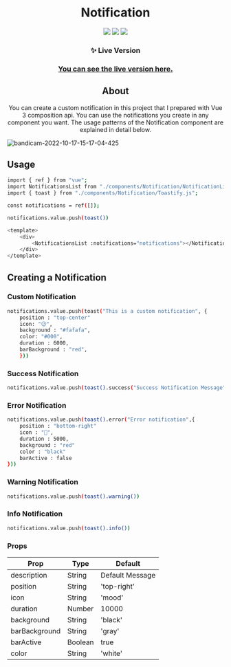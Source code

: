 <h1 align="center">Notification</h1>

<div align="center">
<img src="https://img.shields.io/badge/Vue.js-35495E?style=for-the-badge&logo=vuedotjs&logoColor=4FC08D"></img>
<img src="https://img.shields.io/badge/Vite-646CFF?style=for-the-badge&logo=vite&logoColor=FFD62E"></img>
<img src="https://img.shields.io/badge/Vercel-000000?style=for-the-badge&logo=vercel&logoColor=white"></img>
</div>

<div align="center">
<h3>✨ Live Version </h3>

### [You can see the live version here.](https://ed-notification.vercel.app)
</div>

<div align="center">
<h2>About</h2>
<p>You can create a custom notification in this project that I prepared with Vue 3 composition api. You can use the notifications you create in any component you want. The usage patterns of the Notification component are explained in detail below.</p>
</div>

![bandicam-2022-10-17-15-17-04-425](https://user-images.githubusercontent.com/72731296/196175476-4c88b5cb-31f6-499b-86ee-95abb0fe2ed2.gif)

## Usage

```bash
import { ref } from "vue";
import NotificationsList from "./components/Notification/NotificationList.vue";
import { toast } from "./components/Notification/Toastify.js";
```

```bash
const notifications = ref([]);

notifications.value.push(toast())

<template>
	<div>
		<NotificationsList :notifications="notifications"></NotificationsList>
	</div>
</template>
```

## Creating a Notification

### Custom Notification

```bash
notifications.value.push(toast("This is a custom notification", {
	position : "top-center"
	icon: "😉",
	background : "#fafafa",
	color: "#000",
	duration : 6000,
	barBackground : "red",
	}))
```

### Success Notification

```bash
notifications.value.push(toast().success("Success Notification Message"))
```

### Error Notification

```bash
notifications.value.push(toast().error("Error notification",{
	position : "bottom-right"
	icon : "🤬",
	duration : 5000,
	background : "red"
	color : "black"
	barActive : false
}))
```

### Warning Notification

```bash
notifications.value.push(toast().warning())
```

### Info Notification

```bash
notifications.value.push(toast().info())
```

### Props

| Prop          | Type    | Default         |
| ------------- | ------- | --------------- |
| description   | String  | Default Message |
| position      | String  | 'top-right'     |
| icon          | String  | 'mood'          |
| duration      | Number  | 10000           |
| background    | String  | 'black'         |
| barBackground | String  | 'gray'          |
| barActive     | Boolean | true            |
| color         | String  | 'white'         |

<br/>
